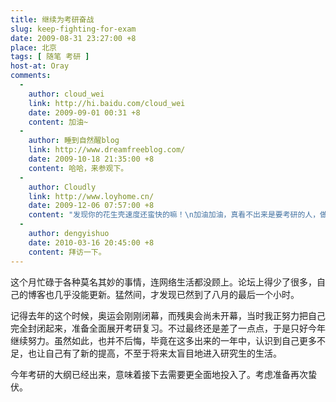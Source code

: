 ```yaml
---
title: 继续为考研奋战
slug: keep-fighting-for-exam
date: 2009-08-31 23:27:00 +8
place: 北京
tags: [ 随笔 考研 ]
host-at: Oray
comments:
  -
    author: cloud_wei
    link: http://hi.baidu.com/cloud_wei
    date: 2009-09-01 00:31 +8
    content: 加油~
  -
    author: 睡到自然醒blog
    link: http://www.dreamfreeblog.com/
    date: 2009-10-18 21:35:00 +8
    content: 哈哈，来参观下。
  -
    author: Cloudly
    link: http://www.loyhome.cn/
    date: 2009-12-06 07:57:00 +8
    content: "发现你的花生壳速度还蛮快的嘛！\n加油加油，真看不出来是要考研的人，做事情这么不带功利心，真是世间罕有～景仰中。"
  -
    author: dengyishuo
    date: 2010-03-16 20:45:00 +8
    content: 拜访一下。
---
```

这个月忙碌于各种莫名其妙的事情，连网络生活都没顾上。论坛上得少了很多，自己的博客也几乎没能更新。猛然间，才发现已然到了八月的最后一个小时。

记得去年的这个时候，奥运会刚刚闭幕，而残奥会尚未开幕，当时我正努力把自己完全封闭起来，准备全面展开考研复习。不过最终还是差了一点点，于是只好今年继续努力。虽然如此，也并不后悔，毕竟在这多出来的一年中，认识到自己更多不足，也让自己有了新的提高，不至于将来太盲目地进入研究生的生活。

今年考研的大纲已经出来，意味着接下去需要更全面地投入了。考虑准备再次蛰伏。
